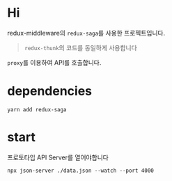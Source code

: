 # Hi

redux-middleware의 `redux-saga`를 사용한 프로젝트입니다.

> `redux-thunk`의 코드를 동일하게 사용합니다

`proxy`를 이용하여 API를 호출합니다.

# dependencies

```shell
yarn add redux-saga
```

# start

프로토타입 API Server를 열어야합니다

```shell
npx json-server ./data.json --watch --port 4000
```
